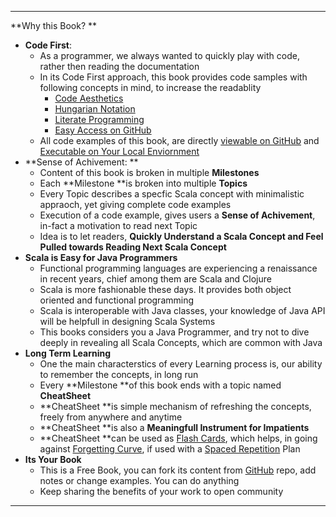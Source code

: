 
---

**Why this Book? **

* **Code First**: 
  * As a programmer, we always wanted to quickly play with code, rather then reading the documentation
  * In its Code First approach, this book provides code samples with following concepts in mind, to increase the readablity 
    * [Code Aesthetics](http://wonko.com/post/code_aesthetics)
    * [Hungarian Notation](https://en.wikipedia.org/wiki/Hungarian_notation)
    * [Literate Programming](https://en.wikipedia.org/wiki/Literate_programming)
    * [Easy Access on GitHub](http://inbravo.github.io/scala-src)
  * All code examples of this book, are directly [viewable on GitHub](http://inbravo.github.io/scala-src/) and [Executable on Your Local Enviornment](https://inbravo.gitbooks.io/java-to-scala/content/first-milestone/setup-well-begun-half-done.html)
* **Sense of Achivement: **
  * Content of this book is broken in multiple **Milestones**
  * Each **Milestone **is broken into multiple **Topics**
  * Every Topic describes a specfic Scala concept with minimalistic appraoch, yet giving complete code examples
  * Execution of a code example, gives users a **Sense of Achivement**, in-fact a motivation to read next Topic
  * Idea is to let readers, **Quickly Understand a Scala Concept and Feel Pulled towards Reading Next Scala Concept**
* **Scala is Easy for Java Programmers**
  * Functional programming languages are experiencing a renaissance in recent years, chief among them are Scala and Clojure
  * Scala is more fashionable these days. It provides both object oriented and functional programming 
  * Scala is interoperable with Java classes, your knowledge of Java API will be helpfull in designing Scala Systems
  * This books considers you a Java Programmer, and try not to dive deeply in revealing all Scala Concepts, which are common with Java
* **Long Term Learning**
  * One the main characterstics of every Learning process is, our ability to remember the concepts, in long run
  * Every **Milestone **of this book ends with a topic named **CheatSheet**
  * **CheatSheet **is simple mechanism of refreshing the concepts, freely from anywhere and anytime
  * **CheatSheet **is also a **Meaningfull Instrument for Impatients**
  * **CheatSheet **can be used as [Flash Cards](https://en.wikipedia.org/wiki/Flashcard), which helps, in going against [Forgetting Curve](https://en.wikipedia.org/wiki/Forgetting_curve), if used with a [Spaced Repetition](https://en.wikipedia.org/wiki/Spaced_repetition) Plan
* **Its Your Book**
  * This is a Free Book, you can fork its content from [GitHub](https://github.com/inbravo/java-to-scala) repo, add notes or change examples. You can do anything
  * Keep sharing the benefits of your work to open community

---



